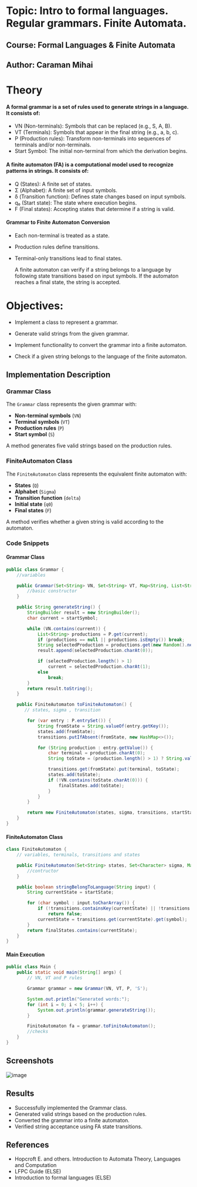 # Topic: Intro to formal languages. Regular grammars. Finite Automata.
## Course: Formal Languages & Finite Automata
## Author: Caraman Mihai
# Theory

#### A formal grammar is a set of rules used to generate strings in a language. It consists of:

- VN (Non-terminals): Symbols that can be replaced (e.g., S, A, B).
- VT (Terminals): Symbols that appear in the final string (e.g., a, b, c).
- P (Production rules): Transform non-terminals into sequences of terminals and/or non-terminals.
- Start Symbol: The initial non-terminal from which the derivation begins.

#### A finite automaton (FA) is a computational model used to recognize patterns in strings. It consists of:

- Q (States): A finite set of states.
- Σ (Alphabet): A finite set of input symbols.
- δ (Transition function): Defines state changes based on input symbols.
- q₀ (Start state): The state where execution begins.
- F (Final states): Accepting states that determine if a string is valid.

#### Grammar to Finite Automaton Conversion
- Each non-terminal is treated as a state.
- Production rules define transitions.
- Terminal-only transitions lead to final states.

    A finite automaton can verify if a string belongs to a language by following state transitions based on input symbols. If the automaton reaches a final state, the string is accepted.


# Objectives:
- Implement a class to represent a grammar.

- Generate valid strings from the given grammar.

- Implement functionality to convert the grammar into a finite automaton.

- Check if a given string belongs to the language of the finite automaton.


## Implementation Description
### Grammar Class
The `Grammar` class represents the given grammar with:
- **Non-terminal symbols** (`VN`)
- **Terminal symbols** (`VT`)
- **Production rules** (`P`)
- **Start symbol** (`S`)

A method generates five valid strings based on the production rules.

### FiniteAutomaton Class
The `FiniteAutomaton` class represents the equivalent finite automaton with:
- **States** (`Q`)
- **Alphabet** (`Sigma`)
- **Transition function** (`delta`)
- **Initial state** (`q0`)
- **Final states** (`F`)

A method verifies whether a given string is valid according to the automaton.

### Code Snippets
#### Grammar Class
```java
public class Grammar {
    //variables

    public Grammar(Set<String> VN, Set<String> VT, Map<String, List<String>> P, String S) {
        //basic constructor
    }

    public String generateString() {
        StringBuilder result = new StringBuilder();
        char current = startSymbol;

        while (VN.contains(current)) {
            List<String> productions = P.get(current);
            if (productions == null || productions.isEmpty()) break;
            String selectedProduction = productions.get(new Random().nextInt(productions.size()));
            result.append(selectedProduction.charAt(0));

            if (selectedProduction.length() > 1)
                current = selectedProduction.charAt(1);
            else
                break;
        }
        return result.toString();
    }

    public FiniteAutomaton toFiniteAutomaton() {
       // states, sigma , transition

        for (var entry : P.entrySet()) {
            String fromState = String.valueOf(entry.getKey());
            states.add(fromState);
            transitions.putIfAbsent(fromState, new HashMap<>());

            for (String production : entry.getValue()) {
                char terminal = production.charAt(0);
                String toState = (production.length() > 1) ? String.valueOf(production.charAt(1)) : "FINAL";

                transitions.get(fromState).put(terminal, toState);
                states.add(toState);
                if (!VN.contains(toState.charAt(0))) {
                    finalStates.add(toState);
                }
            }
        }

        return new FiniteAutomaton(states, sigma, transitions, startState, finalStates);
    }
}
```

#### FiniteAutomaton Class
```java
class FiniteAutomaton {
    // variables, terminals, transitions and states

    public FiniteAutomaton(Set<String> states, Set<Character> sigma, Map<String, Map<Character, String>> transitions, String startState, Set<String> finalStates) {
        //contructor
    }

    public boolean stringBelongToLanguage(String input) {
        String currentState = startState;

        for (char symbol : input.toCharArray()) {
            if (!transitions.containsKey(currentState) || !transitions.get(currentState).containsKey(symbol))
                return false;
            currentState = transitions.get(currentState).get(symbol);
        }
        return finalStates.contains(currentState);
    }
}

```

#### Main Execution
```java
public class Main {
    public static void main(String[] args) {
        // VN, VT and P rules

        Grammar grammar = new Grammar(VN, VT, P, 'S');

        System.out.println("Generated words:");
        for (int i = 0; i < 5; i++) {
            System.out.println(grammar.generateString());
        }

        FiniteAutomaton fa = grammar.toFiniteAutomaton();
        //checks
    }
}
```
## Screenshots
![image](https://github.com/user-attachments/assets/6acfc1eb-b858-4bfd-8b17-0468d2d5b138)

## Results
- Successfully implemented the Grammar class.
- Generated valid strings based on the production rules.
- Converted the grammar into a finite automaton.
- Verified string acceptance using FA state transitions.

## References

- Hopcroft E. and others. Introduction to Automata Theory, Languages and Computation
- LFPC Guide (ELSE)
- Introduction to formal languages (ELSE)
